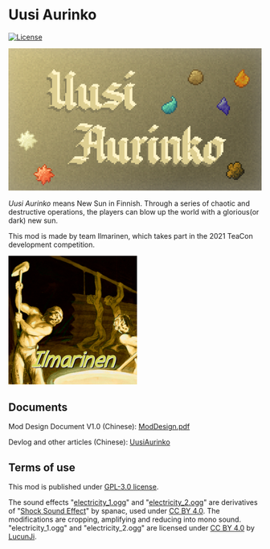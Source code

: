 # Uusi Aurinko
[![License](https://img.shields.io/github/license/LucunJi/uusi-aurinko.svg)](https://github.com/LucunJi/uusi-aurinko/blob/master/LICENSE)

![mod-icon](https://github.com/LucunJi/uusi-aurinko/raw/master/src/main/resources/uusi-aurinko.png)

*Uusi Aurinko* means New Sun in Finnish. Through a series of chaotic and destructive operations,
the players can blow up the world with a glorious(or dark) new sun.

This mod is made by team Ilmarinen, which takes part in the 2021 TeaCon development competition.

![team-icon](./Ilmarinen_256.png)

## Documents
Mod Design Document V1.0 (Chinese): [ModDesign.pdf](https://github.com/LucunJi/uusi-aurinko/blob/master/documents/ModDesign.pdf)

Devlog and other articles (Chinese): [UusiAurinko](https://lucunji.github.io/tags/UusiAurinko/)

## Terms of use
This mod is published under [GPL-3.0 license](./LICENSE).

The sound effects
"[electricity_1.ogg](./src/main/resources/assets/uusi-aurinko/sounds/electricity_1.ogg)" and
"[electricity_2.ogg](./src/main/resources/assets/uusi-aurinko/sounds/electricity_1.ogg)"
are derivatives of 
"[Shock Sound Effect](https://www.freesoundslibrary.com/shock-sound-effect/)"
by spanac, used under [CC BY 4.0](https://creativecommons.org/licenses/by/4.0/).
The modifications are cropping, amplifying and reducing into mono sound.
"electricity_1.ogg" and "electricity_2.ogg" are licensed under [CC BY 4.0](https://creativecommons.org/licenses/by/4.0/) by 
[LucunJi](https://github.com/LucunJi).
